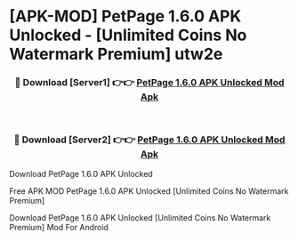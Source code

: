 # [APK-MOD] PetPage 1.6.0 APK Unlocked - [Unlimited Coins No Watermark Premium] utw2e



<div align="center">
<h3>🔴 Download [Server1] 👉👉 <a href="https://momento.my/?title=PetPage_1.6.0_APK_Unlocked">PetPage 1.6.0 APK Unlocked Mod Apk</a></h3><br>

<h3>🔴 Download [Server2] 👉👉 <a href="https://momento.my/?title=PetPage_1.6.0_APK_Unlocked">PetPage 1.6.0 APK Unlocked Mod Apk</a></h3>
</div>



Download PetPage 1.6.0 APK Unlocked 

Free APK MOD PetPage 1.6.0 APK Unlocked [Unlimited Coins No Watermark Premium]

Download PetPage 1.6.0 APK Unlocked [Unlimited Coins No Watermark Premium] Mod For Android
